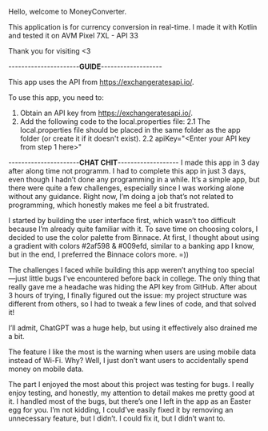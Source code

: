 Hello, welcome to MoneyConverter.

This application is for currency conversion in real-time.
I made it with Kotlin and tested it on AVM Pixel 7XL - API 33

Thank you for visiting <3

----------------------**GUIDE**-------------------

This app uses the API from https://exchangeratesapi.io/.

To use this app, you need to:

1. Obtain an API key from https://exchangeratesapi.io/.
2. Add the following code to the local.properties file:
   2.1 The local.properties file should be placed in the same folder as the app folder (or create it if it doesn't exist).
   2.2 apiKey="<Enter your API key from step 1 here>"

----------------------**CHAT CHIT**-------------------
I made this app in 3 day after along time not programm.
I had to complete this app in just 3 days, even though I hadn’t done any programming in a while. It’s a simple app, but there were quite a few challenges, especially since I was working alone without any guidance. Right now, I’m doing a job that’s not related to programming, which honestly makes me feel a bit frustrated.

I started by building the user interface first, which wasn’t too difficult because I’m already quite familiar with it. To save time on choosing colors, I decided to use the color palette from Binnace. At first, I thought about using a gradient with colors #2af598 & #009efd, similar to a banking app I know, but in the end, I preferred the Binnace colors more. =))

The challenges I faced while building this app weren’t anything too special—just little bugs I’ve encountered before back in college. The only thing that really gave me a headache was hiding the API key from GitHub. After about 3 hours of trying, I finally figured out the issue: my project structure was different from others, so I had to tweak a few lines of code, and that solved it!

I’ll admit, ChatGPT was a huge help, but using it effectively also drained me a bit.

The feature I like the most is the warning when users are using mobile data instead of Wi-Fi. Why? Well, I just don’t want users to accidentally spend money on mobile data.

The part I enjoyed the most about this project was testing for bugs. I really enjoy testing, and honestly, my attention to detail makes me pretty good at it. I handled most of the bugs, but there’s one I left in the app as an Easter egg for you. I’m not kidding, I could’ve easily fixed it by removing an unnecessary feature, but I didn’t. I could fix it, but I didn’t want to.
